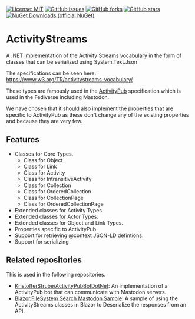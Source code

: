 [![License: MIT](https://img.shields.io/badge/License-MIT-yellow.svg)](/LICENSE.md)
[![GitHub issues](https://img.shields.io/github/issues/KristofferStrube/ActivityStreams)](https://github.com/KristofferStrube/ActivityStreams/issues)
[![GitHub forks](https://img.shields.io/github/forks/KristofferStrube/ActivityStreams)](https://github.com/KristofferStrube/ActivityStreams/network/members)
[![GitHub stars](https://img.shields.io/github/stars/KristofferStrube/ActivityStreams)](https://github.com/KristofferStrube/ActivityStreams/stargazers)
[![NuGet Downloads (official NuGet)](https://img.shields.io/nuget/dt/KristofferStrube.ActivityStreams?label=NuGet%20Downloads)](https://www.nuget.org/packages/KristofferStrube.ActivityStreams/)  
# ActivityStreams
A .NET implementation of the Activity Streams vocabulary in the form of classes that can be serialized using System.Text.Json

The specifications can be seen here: https://www.w3.org/TR/activitystreams-vocabulary/

These types are famously used in the [ActivityPub](https://www.w3.org/TR/activitypub/) specification which is used in the Fediverse including Mastodon.

We have chosen that it should also implement the properties that are specific to ActivityPub as these don't change any of the existing properties and because they are very few.

## Features
- Classes for Core Types.
  - Class for Object
  - Class for Link
  - Class for Activity
  - Class for IntransitiveActivity
  - Class for Collection
  - Class for OrderedCollection
  - Class for CollectionPage
  - Class for OrderedCollectionPage
- Extended classes for Activity Types.
- Extended classes for Actor Types.
- Extended classes for Object and Link Types.
- Properties specific to ActivityPub
- Support for retrieving @context JSON-LD defintions.
- Support for serializing

## Related repositories
This is used in the following repositories.
- [KristofferStrube/ActivityPubBotDotNet](https://github.com/KristofferStrube/ActivityPubBotDotNet): An implementation of a ActivityPub bot that can communicate with Mastodon servers.
- [Blazor.FileSystem Search Mastodon Sample](https://kristofferstrube.github.io/Blazor.FileSystem/SearchMastodon): A sample of using the ActivityStreams classes in Blazor to Deserialize the responses from an API.

